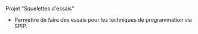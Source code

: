 Projet "Squelettes d'essais"

- Permettre de faire des essais pour les techniques de programmation via SPIP.